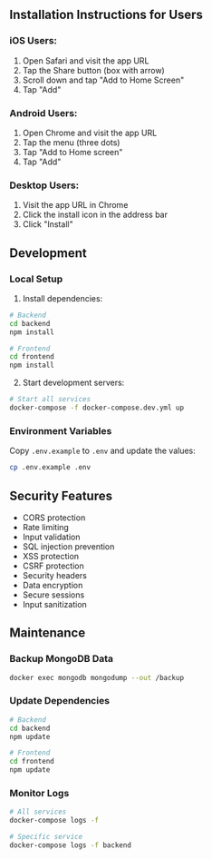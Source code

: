 ## Installation Instructions for Users

### iOS Users:
1. Open Safari and visit the app URL
2. Tap the Share button (box with arrow)
3. Scroll down and tap "Add to Home Screen"
4. Tap "Add"

### Android Users:
1. Open Chrome and visit the app URL
2. Tap the menu (three dots)
3. Tap "Add to Home screen"
4. Tap "Add"

### Desktop Users:
1. Visit the app URL in Chrome
2. Click the install icon in the address bar
3. Click "Install"

## Development

### Local Setup
1. Install dependencies:
```bash
# Backend
cd backend
npm install

# Frontend
cd frontend
npm install
```

2. Start development servers:
```bash
# Start all services
docker-compose -f docker-compose.dev.yml up
```

### Environment Variables
Copy `.env.example` to `.env` and update the values:
```bash
cp .env.example .env
```

## Security Features

- CORS protection
- Rate limiting
- Input validation
- SQL injection prevention
- XSS protection
- CSRF protection
- Security headers
- Data encryption
- Secure sessions
- Input sanitization

## Maintenance

### Backup MongoDB Data
```bash
docker exec mongodb mongodump --out /backup
```

### Update Dependencies
```bash
# Backend
cd backend
npm update

# Frontend
cd frontend
npm update
```

### Monitor Logs
```bash
# All services
docker-compose logs -f

# Specific service
docker-compose logs -f backend
```